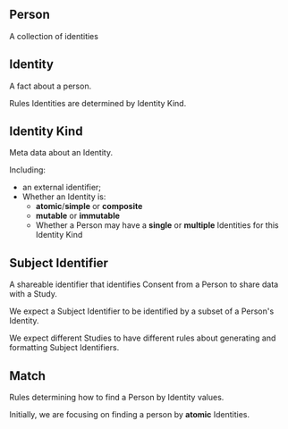 ﻿Person
--
A collection of identities

Identity
--
A fact about a person.

Rules Identities are determined by Identity Kind.

Identity Kind
--
Meta data about an Identity. 

Including: 
* an external identifier; 
* Whether an Identity is:
  * **atomic**/**simple** or **composite**
  * **mutable** or **immutable**
  * Whether a Person may have a **single** or **multiple** Identities for this Identity Kind

Subject Identifier
--
A shareable identifier that identifies Consent from a Person to share data with a Study.

We expect a Subject Identifier to be identified by a subset of a Person's Identity.

We expect different Studies to have different rules about generating and formatting Subject Identifiers.

Match
--
Rules determining how to find a Person by Identity values.

Initially, we are focusing on finding a person by **atomic** Identities.